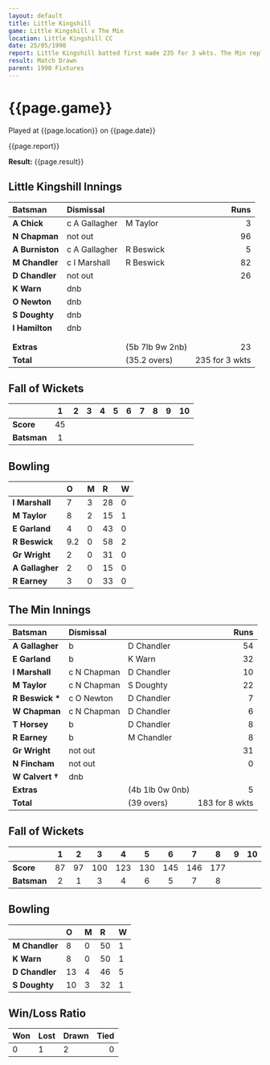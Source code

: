 ```yaml
---
layout: default
title: Little Kingshill
game: Little Kingshill v The Min
location: Little Kingshill CC
date: 25/05/1990
report: Little Kingshill batted first made 235 for 3 wkts. The Min replied with 183 for 8 wkts.
result: Match Drawn
parent: 1990 Fixtures
---
```


# {{page.game}}

Played at {{page.location}} on {{page.date}}

{{page.report}}

**Result:** {{page.result}}

 
## Little Kingshill Innings

| Batsman | Dismissal |  | Runs |
|:---|:---|---|---:|
| **A Chick** | c A Gallagher | M Taylor | 3 | 
| **N Chapman** | not out |  | 96 | 
| **A Burniston** | c A Gallagher | R Beswick | 5 | 
| **M Chandler** | c I Marshall | R Beswick | 82 | 
| **D Chandler** | not out |  | 26 | 
| **K Warn** | dnb |  |  | 
| **O Newton** | dnb |  |  | 
| **S Doughty** | dnb |  |  |
| **I Hamilton** | dnb |  |  |  
|  |  |  |  | 
|  |  |  |  |
| **Extras** | | (5b 7lb 9w 2nb) | 23 | 
| **Total** | | (35.2 overs) | 235 for 3 wkts | 

## Fall of Wickets

| | 1 | 2 | 3 | 4 | 5 | 6 | 7 | 8 | 9 | 10 |
|---|:---:|:---:|:---:|:---:|:---:|:---:|:---:|:---:|:---:|:---:|
| **Score** | 45 |  |  |  |  |  |  |  |  |  |
| **Batsman** | 1 |  |  |  |  |  |  |  |  |  |

## Bowling

| | O | M | R | W |
|---|:---|:---|:---|:---|
| **I Marshall** | 7 | 3 | 28 | 0 | 
| **M Taylor** | 8 | 2 | 15 | 1 | 
| **E Garland** | 4 | 0 | 43 | 0 | 
| **R Beswick** | 9.2 | 0 | 58 | 2 |
| **Gr Wright** | 2 | 0 | 31 | 0 | 
| **A Gallagher** | 2 | 0 | 15 | 0 | 
| **R Earney** | 3 | 0 | 33 | 0 |  

## The Min Innings

| Batsman | Dismissal |  | Runs |
|:---|:---|---|---:|
| **A Gallagher** | b | D Chandler| 54 | 
| **E Garland** | b | K Warn | 32 | 
| **I Marshall** | c N Chapman | D Chandler | 10 | 
| **M Taylor** | c N Chapman | S Doughty | 22 | 
| **R Beswick &#42;** | c O Newton | D Chandler | 7 | 
| **W Chapman** | c N Chapman | D Chandler | 6 | 
| **T Horsey** | b | D Chandler | 8 | 
| **R Earney** | b | M Chandler | 8 | 
| **Gr Wright** | not out |  | 31 | 
| **N Fincham** | not out |  | 0 | 
| **W Calvert &#8224;** | dnb |  |  |
| **Extras** | | (4b 1lb 0w 0nb) | 5 | 
| **Total** | | (39 overs) | 183 for 8 wkts | 

## Fall of Wickets

| | 1 | 2 | 3 | 4 | 5 | 6 | 7 | 8 | 9 | 10 |
|---|:---:|:---:|:---:|:---:|:---:|:---:|:---:|:---:|:---:|:---:|
| **Score** | 87 | 97 | 100 | 123 | 130 | 145 | 146 | 177 |  |  | 
| **Batsman** | 2 | 1 | 3 | 4 | 6 | 5 | 7 | 8 |  |  | 

## Bowling

| | O | M | R | W |
|---|:---|:---|:---|:---|
| **M Chandler** | 8 | 0 | 50 | 1 | 
| **K Warn** | 8 | 0 | 50 | 1 | 
| **D Chandler** | 13 | 4 | 46 | 5 | 
| **S Doughty** | 10 | 3 | 32 | 1 | 

## Win/Loss Ratio

| Won | Lost | Drawn | Tied |
|:---|:---|:---|---:|
| 0 | 1 | 2 | 0 |